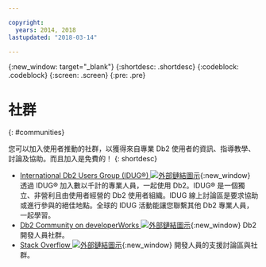 ```yaml
---

copyright:
  years: 2014, 2018
lastupdated: "2018-03-14"

---
```


<!-- Attribute definitions --> 
{:new_window: target="_blank"}
{:shortdesc: .shortdesc}
{:codeblock: .codeblock}
{:screen: .screen}
{:pre: .pre}

# 社群
{: #communities}

您可以加入使用者推動的社群，以獲得來自專業 Db2 使用者的資訊、指導教學、討論及協助。而且加入是免費的！
{: shortdesc}

* [International Db2 Users Group (IDUG®) ![外部鏈結圖示](../../icons/launch-glyph.svg "外部鏈結圖示")](https://www.idug.org/){:new_window} 透過 IDUG® 加入數以千計的專業人員，一起使用 Db2。IDUG® 是一個獨立、非營利且由使用者經營的 Db2 使用者組織。IDUG 線上討論區是要求協助或進行參與的絕佳地點。全球的 IDUG 活動能讓您聯繫其他 Db2 專業人員，一起學習。
* [Db2 Community on developerWorks ![外部鏈結圖示](../../icons/launch-glyph.svg "外部鏈結圖示")](https://developer.ibm.com/data/db2/){:new_window} Db2 開發人員社群。
* [Stack Overflow ![外部鏈結圖示](../../icons/launch-glyph.svg "外部鏈結圖示")](https://stackoverflow.com/users/login?ssrc=anon_ask&returnurl=https%3a%2f%2fstackoverflow.com%2fquestions%2fask%3ftags%3ddashdb){:new_window} 開發人員的支援討論區與社群。
